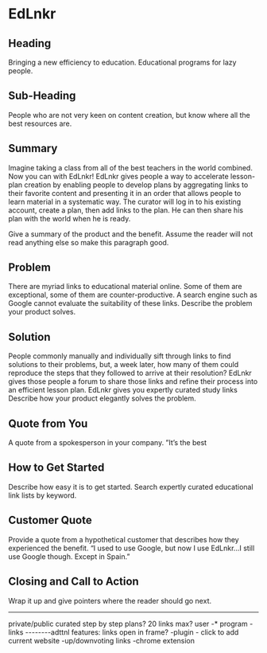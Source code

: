 # EdLnkr
## Heading
Bringing a new efficiency to education.  Educational programs for lazy people.
## Sub-Heading
People who are not very keen on content creation, but know where all the best resources are. 
## Summary
Imagine taking a class from all of the best teachers in the world combined.  Now you can with EdLnkr!
EdLnkr gives people a way to accelerate lesson-plan creation by enabling people to develop plans by aggregating links to their favorite content and presenting it in an order that allows people to learn material in a systematic way.
The curator will log in to his existing account, create a plan, then add links to the plan.  He can then share his plan with the world when he is ready.

Give a summary of the product and the benefit. Assume the reader will not read anything else so make this paragraph good.
## Problem
There are myriad links to educational material online. Some of them are exceptional, some of them are counter-productive.  A search engine such as Google cannot evaluate the suitability of these links.
Describe the problem your product solves.
## Solution
People commonly manually and individually sift through links to find solutions to their problems, but, a week later, how many of them could reproduce the steps that they followed to arrive at their resolution?  EdLnkr gives those people a forum to share those links and refine their process into an efficient lesson plan.
EdLnkr gives you expertly curated study links
Describe how your product elegantly solves the problem.
## Quote from You
A quote from a spokesperson in your company.
”It’s the best
## How to Get Started
Describe how easy it is to get started.
Search expertly curated educational link lists by keyword. 
## Customer Quote
Provide a quote from a hypothetical customer that describes how they experienced the benefit.
“I used to use Google, but now I use EdLnkr...I still use Google though.  Except in Spain.”
## Closing and Call to Action
Wrap it up and give pointers where the reader should go next.

______________________
private/public 
curated step by step plans?
20 links max?
user -* program *-* links
--------adttnl features:
links open in frame?
-plugin - click to add current website
-up/downvoting links
-chrome extension



